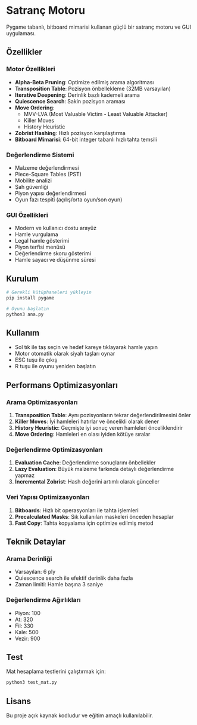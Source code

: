 # Satranç Motoru

Pygame tabanlı, bitboard mimarisi kullanan güçlü bir satranç motoru ve GUI uygulaması.

## Özellikler

### Motor Özellikleri
- **Alpha-Beta Pruning**: Optimize edilmiş arama algoritması
- **Transposition Table**: Pozisyon önbellekleme (32MB varsayılan)
- **Iterative Deepening**: Derinlik bazlı kademeli arama
- **Quiescence Search**: Sakin pozisyon araması
- **Move Ordering**: 
  - MVV-LVA (Most Valuable Victim - Least Valuable Attacker)
  - Killer Moves
  - History Heuristic
- **Zobrist Hashing**: Hızlı pozisyon karşılaştırma
- **Bitboard Mimarisi**: 64-bit integer tabanlı hızlı tahta temsili

### Değerlendirme Sistemi
- Malzeme değerlendirmesi
- Piece-Square Tables (PST)
- Mobilite analizi
- Şah güvenliği
- Piyon yapısı değerlendirmesi
- Oyun fazı tespiti (açılış/orta oyun/son oyun)

### GUI Özellikleri
- Modern ve kullanıcı dostu arayüz
- Hamle vurgulama
- Legal hamle gösterimi
- Piyon terfisi menüsü
- Değerlendirme skoru gösterimi
- Hamle sayacı ve düşünme süresi

## Kurulum

```bash
# Gerekli kütüphaneleri yükleyin
pip install pygame

# Oyunu başlatın
python3 ana.py
```

## Kullanım

- Sol tık ile taş seçin ve hedef kareye tıklayarak hamle yapın
- Motor otomatik olarak siyah taşları oynar
- ESC tuşu ile çıkış
- R tuşu ile oyunu yeniden başlatın

## Performans Optimizasyonları

### Arama Optimizasyonları
1. **Transposition Table**: Aynı pozisyonların tekrar değerlendirilmesini önler
2. **Killer Moves**: İyi hamleleri hatırlar ve öncelikli olarak dener
3. **History Heuristic**: Geçmişte iyi sonuç veren hamleleri önceliklendirir
4. **Move Ordering**: Hamleleri en olası iyiden kötüye sıralar

### Değerlendirme Optimizasyonları
1. **Evaluation Cache**: Değerlendirme sonuçlarını önbellekler
2. **Lazy Evaluation**: Büyük malzeme farkında detaylı değerlendirme yapmaz
3. **Incremental Zobrist**: Hash değerini artımlı olarak günceller

### Veri Yapısı Optimizasyonları
1. **Bitboards**: Hızlı bit operasyonları ile tahta işlemleri
2. **Precalculated Masks**: Sık kullanılan maskeleri önceden hesaplar
3. **Fast Copy**: Tahta kopyalama için optimize edilmiş metod

## Teknik Detaylar

### Arama Derinliği
- Varsayılan: 6 ply
- Quiescence search ile efektif derinlik daha fazla
- Zaman limiti: Hamle başına 3 saniye

### Değerlendirme Ağırlıkları
- Piyon: 100
- At: 320
- Fil: 330
- Kale: 500
- Vezir: 900

## Test

Mat hesaplama testlerini çalıştırmak için:

```bash
python3 test_mat.py
```

## Lisans

Bu proje açık kaynak kodludur ve eğitim amaçlı kullanılabilir.